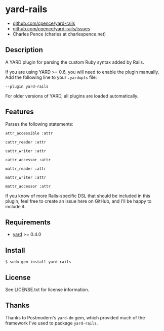 # yard-rails

* [github.com/cpence/yard-rails](http://github.com/cpence/yard-rails/)
* [github.com/cpence/yard-rails/issues](http://github.com/cpence/yard-rails/issues)
* Charles Pence (charles at charlespence.net)

## Description

A YARD plugin for parsing the custom Ruby syntax added by Rails.

If you are using YARD >= 0.6, you will need to enable the plugin manually.  Add
the following line to your `.yardopts` file:

    --plugin yard-rails

For older versions of YARD, all plugins are loaded automatically.

## Features

Parses the following statements:

    attr_accessible :attr

    cattr_reader :attr

    cattr_writer :attr

    cattr_accessor :attr

    mattr_reader :attr

    mattr_writer :attr

    mattr_accessor :attr

If you know of more Rails-specific DSL that should be included in this plugin,
feel free to create an issue here on GitHub, and I'll be happy to include it.

## Requirements

* [yard](http://yardoc.org) >= 0.4.0

## Install

    $ sudo gem install yard-rails

## License

See LICENSE.txt for license information.

## Thanks

Thanks to Postmodern's `yard-dm` gem, which provided much of the framework
I've used to package `yard-rails`.
